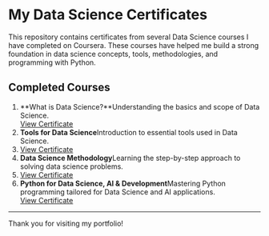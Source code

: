 # My Data Science Certificates

This repository contains certificates from several Data Science courses I have completed on Coursera. These courses have helped me build a strong foundation in data science concepts, tools, methodologies, and programming with Python.

## Completed Courses

1. **What is Data Science?**Understanding the basics and scope of Data Science.   
[View Certificate](https://coursera.org/share/4dfeadfdfbd20cac608a3a7b03a34407)   
3. **Tools for Data Science**Introduction to essential tools used in Data Science.   
4. [View Certificate](https://coursera.org/share/94994340da3b419a12d6cc106edcab61)   
5. **Data Science Methodology**Learning the step-by-step approach to solving data science problems.   
6. [View Certificate](https://coursera.org/share/d57d0a871b7123714aa58816ee952a28)   
7. **Python for Data Science, AI & Development**Mastering Python programming tailored for Data Science and AI applications.   
[View Certificate](https://coursera.org/share/571cff18f1ac9f255463ecbffe3bf796)   

---

Thank you for visiting my portfolio!
